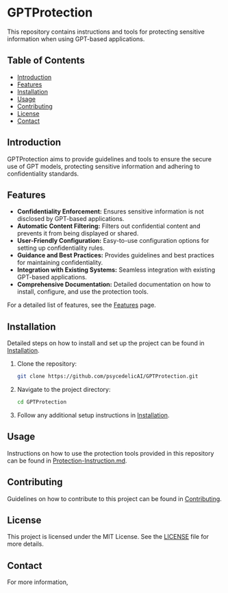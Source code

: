 # GPTProtection

This repository contains instructions and tools for protecting sensitive information when using GPT-based applications.

## Table of Contents
- [Introduction](#introduction)
- [Features](#features)
- [Installation](#installation)
- [Usage](#usage)
- [Contributing](#contributing)
- [License](#license)
- [Contact](#contact)

## Introduction

GPTProtection aims to provide guidelines and tools to ensure the secure use of GPT models, protecting sensitive information and adhering to confidentiality standards.

## Features

- **Confidentiality Enforcement:** Ensures sensitive information is not disclosed by GPT-based applications.
- **Automatic Content Filtering:** Filters out confidential content and prevents it from being displayed or shared.
- **User-Friendly Configuration:** Easy-to-use configuration options for setting up confidentiality rules.
- **Guidance and Best Practices:** Provides guidelines and best practices for maintaining confidentiality.
- **Integration with Existing Systems:** Seamless integration with existing GPT-based applications.
- **Comprehensive Documentation:** Detailed documentation on how to install, configure, and use the protection tools.

For a detailed list of features, see the [Features](docs/features.md) page.

## Installation

Detailed steps on how to install and set up the project can be found in [Installation](docs/installation.md).

1. Clone the repository:
    ```sh
    git clone https://github.com/psycedelicAI/GPTProtection.git
    ```
2. Navigate to the project directory:
    ```sh
    cd GPTProtection
    ```
3. Follow any additional setup instructions in [Installation](docs/installation.md).

## Usage

Instructions on how to use the protection tools provided in this repository can be found in [Protection-Instruction.md](Protection-Instruction.md).

## Contributing

Guidelines on how to contribute to this project can be found in [Contributing](docs/CONTRIBUTING.md).

## License

This project is licensed under the MIT License. See the [LICENSE](LICENSE) file for more details.

## Contact

For more information, 
